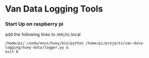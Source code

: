 # Van Data Logging Tools


### Start Up on raspberry pi
add the following lines to /etc/rc.local
```
/home/pi/.conda/envs/huey/bin/python /home/pi/projects/van-data-logging/huey-data/logger.py &
exit 0
```
